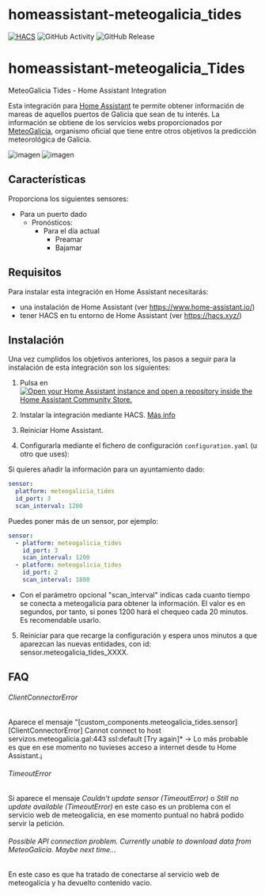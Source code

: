 # homeassistant-meteogalicia_tides
[![HACS](https://img.shields.io/badge/HACS-Default-orange.svg)](https://hacs.xyz)
![GitHub Activity](https://img.shields.io/github/commit-activity/m/danieldiazi/homeassistant-meteogalicia_tides?label=commits)
![GitHub Release](https://img.shields.io/github/v/release/danieldiazi/homeassistant-meteogalicia_tides)

# homeassistant-meteogalicia_Tides
MeteoGalicia Tides - Home Assistant Integration 

Esta integración para [Home Assistant](https://www.home-assistant.io/) te permite obtener información de mareas de aquellos puertos de Galicia que sean de tu interés. La información se obtiene de los servicios webs proporcionados por [MeteoGalicia](https://www.meteogalicia.gal/), organismo oficial que tiene entre otros objetivos la predicción meteorológica de Galicia.

![imagen](https://user-images.githubusercontent.com/3638478/191593829-b1ad8bec-b456-4023-9d4d-0e17796d27cc.png)
![imagen](https://github.com/Danieldiazi/homeassistant-meteogalicia/assets/3638478/6df78b47-a9f4-4b31-8ed3-1e2bb3e3d0a3)

## Características

Proporciona los siguientes sensores:

- Para un puerto dado
  - Pronósticos:
    - Para el día actual
      - Preamar
      - Bajamar
      
    

## Requisitos

Para instalar esta integración en Home Assistant necesitarás:

* una instalación de Home Assistant (ver <https://www.home-assistant.io/>)
* tener HACS en tu entorno de Home Assistant (ver <https://hacs.xyz/>)


## Instalación
Una vez cumplidos los objetivos anteriores, los pasos a seguir para la instalación de esta integración son los siguientes:

1. Pulsa en [![Open your Home Assistant instance and open a repository inside the Home Assistant Community Store.](https://my.home-assistant.io/badges/hacs_repository.svg)](https://my.home-assistant.io/redirect/hacs_repository/?owner=danieldiazi&repository=homeassistant-meteogalicia&category=integration)
  
2. Instalar la integración mediante HACS. [Más info](docs/HACS_add_integration.md)

3. Reiniciar Home Assistant.

4. Configurarla mediante el fichero de configuración `configuration.yaml` (u otro que uses):

 Si quieres añadir la información para un ayuntamiento dado:
``` yaml
sensor:
  platform: meteogalicia_tides
  id_port: 3
  scan_interval: 1200

```

Puedes poner más de un sensor, por ejemplo:

``` yaml
sensor:
  - platform: meteogalicia_tides
    id_port: 3
    scan_interval: 1200
  - platform: meteogalicia_tides
    id_port: 2
    scan_interval: 1800
```


- Con el parámetro opcional "scan_interval" indicas cada cuanto tiempo se conecta a meteogalicia para obtener la información. El valor es en segundos, por tanto, si pones 1200  hará el chequeo cada 20 minutos. Es recomendable usarlo.
  
5. Reiniciar para que recarge la configuración y espera unos minutos a que aparezcan las nuevas entidades, con id: sensor.meteogalicia_tides_XXXX.


## FAQ

###### ClientConnectorError
Aparece el mensaje "[custom_components.meteogalicia_tides.sensor] [ClientConnectorError] Cannot connect to host servizos.meteogalicia.gal:443 ssl:default [Try again]* -> Lo más probable es que en ese momento no tuvieses acceso a internet desde tu Home Assistant.¡

###### TimeoutError
Si aparece el mensaje *Couldn't update sensor (TimeoutError)* o *Still no update available (TimeoutError)* en este caso es un problema con el servicio web de meteogalicia, en ese momento puntual no habrá podido servir la petición.

###### Possible API connection problem. Currently unable to download data from MeteoGalicia. Maybe next time...
En este caso es que ha tratado de conectarse al servicio web de meteogalicia y ha devuelto contenido vacio. 
